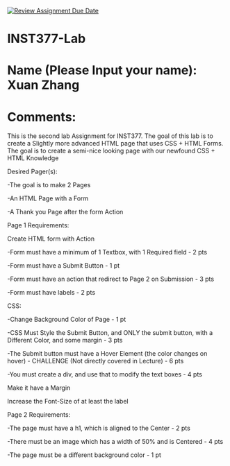 [![Review Assignment Due Date](https://classroom.github.com/assets/deadline-readme-button-22041afd0340ce965d47ae6ef1cefeee28c7c493a6346c4f15d667ab976d596c.svg)](https://classroom.github.com/a/LHOh9PUe)
# INST377-Lab

# Name (Please Input your name): Xuan Zhang

# Comments: 
This is the second lab Assignment for INST377. The goal of this lab is to create a Slightly more advanced HTML page that uses CSS + HTML Forms. The goal is to create a semi-nice looking page with our newfound CSS + HTML Knowledge


Desired Pager(s):

-The goal is to make 2 Pages

-An HTML Page with a Form

-A Thank you Page after the form Action


Page 1 Requirements:

Create HTML form with Action

-Form must have a minimum of 1 Textbox, with 1 Required field - 2 pts

-Form must have a Submit Button - 1 pt

-Form must have an action that redirect to Page 2 on Submission -  3 pts

-Form must have labels - 2 pts


CSS:

-Change Background Color of Page - 1 pt

-CSS Must Style the Submit Button, and ONLY the submit button, with a Different Color, and some margin - 3 pts

-The Submit button must have a Hover Element (the color changes on hover) - CHALLENGE (Not directly covered in Lecture) - 6 pts

-You must create a div, and use that to modify the text boxes - 4 pts

Make it have a Margin

Increase the Font-Size of at least the label


Page 2 Requirements:

-The page must have a h1, which is aligned to the Center - 2 pts

-There must be an image which has a width of 50% and is Centered - 4 pts

-The page must be a different background color - 1 pt
